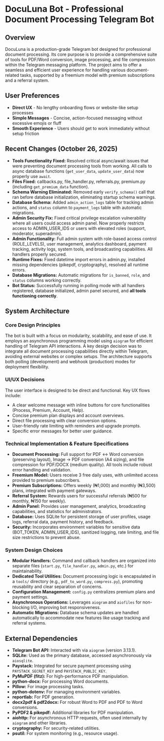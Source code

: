 # DocuLuna Bot - Professional Document Processing Telegram Bot

## Overview
DocuLuna is a production-grade Telegram bot designed for professional document processing. Its core purpose is to provide a comprehensive suite of tools for PDF/Word conversion, image processing, and file compression within the Telegram messaging platform. The project aims to offer a seamless and efficient user experience for handling various document-related tasks, supported by a freemium model with premium subscriptions and a referral system.

## User Preferences
- **Direct UX** - No lengthy onboarding flows or website-like setup processes
- **Simple Messages** - Concise, action-focused messaging without excessive emojis or fluff
- **Smooth Experience** - Users should get to work immediately without setup friction

## Recent Changes (October 26, 2025)
- **Tools Functionality Fixed:** Resolved critical async/await issues that were preventing document processing tools from working. All calls to async database functions (`get_user_data`, `update_user_data`) now properly use `await`.
- **Files Fixed:** callbacks.py, file_handler.py, referrals.py, premium.py (including `get_premium_data` function).
- **Schema Warning Eliminated:** Removed early `verify_schema()` call that ran before database initialization, eliminating startup schema warnings.
- **Database Schema:** Added `admin_action_logs` table for tracking admin actions, and `status` column to `payment_logs` table with automatic migrations.
- **Admin Security Fix:** Fixed critical privilege escalation vulnerability where all users could access admin panel. Now properly restricts access to ADMIN_USER_IDS or users with elevated roles (support, moderator, superadmin).
- **Admin Functionality:** Full admin system with role-based access control (ROLE_LEVELS), user management, analytics dashboard, payment tracking, activity logs, system tools, and broadcasting capabilities. All handlers properly secured.
- **Runtime Fixes:** Fixed datetime import errors in admin.py, installed missing dependencies (pikepdf, cryptography), resolved all runtime errors.
- **Database Migrations:** Automatic migrations for `is_banned`, `role`, and `status` columns working correctly.
- **Bot Status:** Successfully running in polling mode with all handlers registered, database initialized, admin panel secured, and **all tools functioning correctly**.

## System Architecture

### Core Design Principles
The bot is built with a focus on modularity, scalability, and ease of use. It employs an asynchronous programming model using `aiogram` for efficient handling of Telegram API interactions. A key design decision was to integrate all document processing capabilities directly within Telegram, avoiding external websites or complex setups. The architecture supports both polling (development) and webhook (production) modes for deployment flexibility.

### UI/UX Decisions
The user interface is designed to be direct and functional. Key UX flows include:
- A clear welcome message with inline buttons for core functionalities (Process, Premium, Account, Help).
- Concise premium plan displays and account overviews.
- Direct file processing with clear conversion options.
- User-friendly rate limiting with reminders and upgrade prompts.
- Specific error messages for better user guidance.

### Technical Implementation & Feature Specifications
- **Document Processing:** Full support for PDF ↔ Word conversion (preserving layout), Image → PDF conversion (A4 sizing), and file compression for PDF/DOCX (medium quality). All tools include robust error handling and validation.
- **Freemium Model:** Users receive 3 free daily uses, with unlimited access provided to premium subscribers.
- **Premium Subscriptions:** Offers weekly (₦1,000) and monthly (₦3,500) plans, integrated with payment gateways.
- **Referral System:** Rewards users for successful referrals (₦500 for monthly, ₦150 for weekly).
- **Admin Panel:** Provides user management, analytics, broadcasting capabilities, and statistics for administrators.
- **Database:** Uses SQLite for persistent storage of user profiles, usage logs, referral data, payment history, and feedback.
- **Security:** Incorporates environment variables for sensitive data (BOT_TOKEN, ADMIN_USER_IDS), sanitized logging, rate limiting, and file size restrictions to prevent abuse.

### System Design Choices
- **Modular Handlers:** Command and callback handlers are organized into separate files (`start.py`, `file_handler.py`, `admin.py`, etc.) for maintainability.
- **Dedicated Tool Utilities:** Document processing logic is encapsulated in a `tools/` directory (e.g., `pdf_to_word.py`, `compress.py`), promoting reusability and clear separation of concerns.
- **Configuration Management:** `config.py` centralizes premium plans and payment settings.
- **Asynchronous Operations:** Leverages `aiogram` and `aiofiles` for non-blocking I/O, improving bot responsiveness.
- **Automatic Migrations:** Database schema updates are handled automatically to accommodate new features like usage tracking and referral systems.

## External Dependencies

- **Telegram Bot API:** Interacted with via `aiogram` (version 3.13.1).
- **SQLite:** Used as the primary database, accessed asynchronously via `aiosqlite`.
- **Paystack:** Integrated for secure payment processing using `PAYSTACK_SECRET_KEY` and `PAYSTACK_PUBLIC_KEY`.
- **PyMuPDF (fitz):** For high-performance PDF manipulation.
- **python-docx:** For processing Word documents.
- **Pillow:** For image processing tasks.
- **python-dotenv:** For managing environment variables.
- **reportlab:** For PDF generation.
- **docx2pdf & pdf2docx:** For robust Word to PDF and PDF to Word conversions.
- **PyPDF2 & pikepdf:** Additional libraries for PDF manipulation.
- **aiohttp:** For asynchronous HTTP requests, often used internally by `aiogram` and other libraries.
- **cryptography:** For security-related utilities.
- **psutil:** For system monitoring (e.g., resource usage).